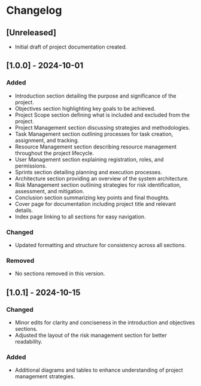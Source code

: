 # Changelog

## [Unreleased]
- Initial draft of project documentation created.

## [1.0.0] - 2024-10-01
### Added
- Introduction section detailing the purpose and significance of the project.
- Objectives section highlighting key goals to be achieved.
- Project Scope section defining what is included and excluded from the project.
- Project Management section discussing strategies and methodologies.
- Task Management section outlining processes for task creation, assignment, and tracking.
- Resource Management section describing resource management throughout the project lifecycle.
- User Management section explaining registration, roles, and permissions.
- Sprints section detailing planning and execution processes.
- Architecture section providing an overview of the system architecture.
- Risk Management section outlining strategies for risk identification, assessment, and mitigation.
- Conclusion section summarizing key points and final thoughts.
- Cover page for documentation including project title and relevant details.
- Index page linking to all sections for easy navigation.

### Changed
- Updated formatting and structure for consistency across all sections.

### Removed
- No sections removed in this version. 

## [1.0.1] - 2024-10-15
### Changed
- Minor edits for clarity and conciseness in the introduction and objectives sections.
- Adjusted the layout of the risk management section for better readability.

### Added
- Additional diagrams and tables to enhance understanding of project management strategies.